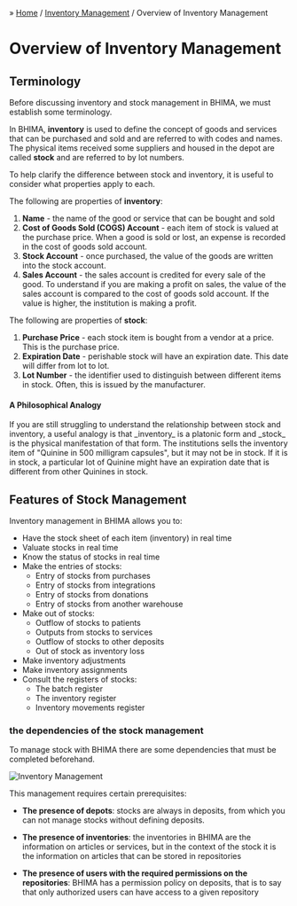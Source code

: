 &raquo; [Home](../index.md) / [Inventory Management](./index.md) / Overview of Inventory Management

# Overview of Inventory Management

## Terminology

Before discussing inventory and stock management in BHIMA, we must establish some terminology.

In BHIMA, **inventory** is used to define the concept of goods and services that can be purchased and sold and are
referred to with codes and names.  The physical items received some suppliers and housed in the depot are called **stock**
and are referred to by lot numbers.

To help clarify the difference between stock and inventory, it is useful to consider what properties
apply to each.

The following are properties of **inventory**:
 1. **Name** - the name of the good or service that can be bought and sold
 2. **Cost of Goods Sold (COGS) Account** - each item of stock is valued at the purchase price.  When a good is sold or lost, an expense is recorded in the cost of goods sold account.
 3. **Stock Account** - once purchased, the value of the goods are written into the stock account.
 4. **Sales Account** - the sales account is credited for every sale of the good.  To understand if you are making a profit on sales, the value of the sales account is compared to the cost of goods sold account.  If the value is higher, the institution is making a profit.

The following are properties of **stock**:
 1. **Purchase Price** - each stock item is bought from a vendor at a price. This is the purchase price.
 2. **Expiration Date** - perishable stock will have an expiration date.  This date will differ from lot to lot.
 3. **Lot Number** - the identifier used to distinguish between different items in stock.  Often, this is issued by the manufacturer.


<div class="bs-callout bs-callout-primary">
<h4>A Philosophical Analogy</h4>
If you are still struggling to understand the relationship between stock and inventory, a useful analogy is that _inventory_ is a platonic form and _stock_ is the physical manifestation of that form.  The institutions sells the inventory item of "Quinine in 500 milligram capsules", but it may not be in stock.  If it is in stock, a particular lot of Quinine might have an expiration date that is different from other Quinines in stock.
</div>

## Features of Stock Management

Inventory management in BHIMA allows you to:

- Have the stock sheet of each item (inventory) in real time
- Valuate stocks in real time
- Know the status of stocks in real time
- Make the entries of stocks:
    - Entry of stocks from purchases
    - Entry of stocks from integrations
    - Entry of stocks from donations
    - Entry of stocks from another warehouse
- Make out of stocks:
    - Outflow of stocks to patients
    - Outputs from stocks to services
    - Outflow of stocks to other deposits
    - Out of stock as inventory loss
- Make inventory adjustments
- Make inventory assignments
- Consult the registers of stocks:
    - The batch register
    - The inventory register
    - Inventory movements register

### the dependencies of the stock management

To manage stock with BHIMA there are some dependencies that must be completed beforehand.

![Inventory Management](../../images/stock_dependencies.svg)

This management requires certain prerequisites:

- **The presence of depots**: stocks are always in deposits, from which you can not manage stocks without defining deposits.

- **The presence of inventories**: the inventories in BHIMA are the information on articles or services, but in the context of the stock it is the information on articles that can be stored in repositories

- **The presence of users with the required permissions on the repositories**: BHIMA has a permission policy on deposits, that is to say that only authorized users can have access to a given repository
